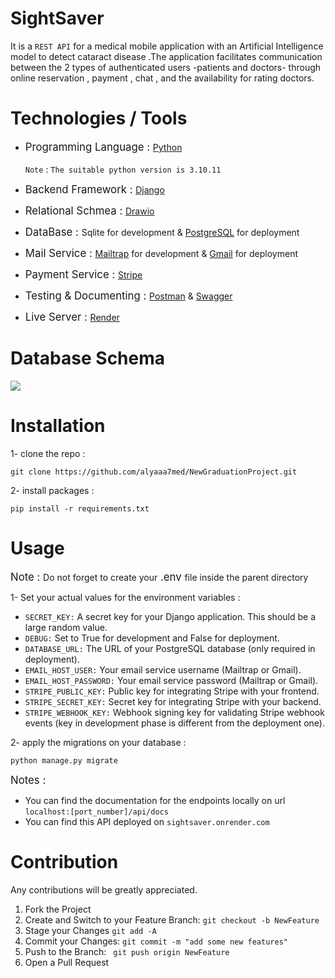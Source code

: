 # SightSaver 
It is a ```REST API``` for a medical mobile application with an Artificial Intelligence model to detect cataract disease .The application facilitates communication between the 2 types of authenticated users -patients and doctors- through online reservation , payment , chat , and the availability for rating doctors. 

# Technologies / Tools  
- <span style="font-size:larger;">Programming Language : </span> [Python](https://www.python.org/downloads/) <br><br>
```Note``` : ```The suitable python version is 3.10.11 ``` 

- <span style="font-size:larger;">Backend Framework : </span> [Django](https://www.djangoproject.com/) 
- <span style="font-size:larger;">Relational Schmea : </span> [Drawio](https://app.diagrams.net/) 
- <span style="font-size:larger;">DataBase : </span> Sqlite for development & [PostgreSQL](https://www.postgresql.org/)  for deployment
- <span style="font-size:larger;">Mail Service  : </span> [Mailtrap](https://mailtrap.io/) for development & [Gmail](https://cbi-analytics.nl/sending-emails-with-django-1-configuration-and-basics-of-sending-emails-with-gmail/) for deployment 
- <span style="font-size:larger;">Payment Service : </span> [Stripe](https://stripe.com/apps)
- <span style="font-size:larger;">Testing & Documenting  : </span> [Postman](https://www.postman.com/downloads/) & [Swagger](https://swagger.io/)
- <span style="font-size:larger;">Live Server : </span> [Render](https://render.com/)

# Database Schema   
<img src="dataschema.PNG">


# Installation 

1- clone the repo :  
```
git clone https://github.com/alyaaa7med/NewGraduationProject.git
```
2- install packages :
```
pip install -r requirements.txt 
```
# Usage
<span style="font-size:larger;">Note : </span>Do not forget to create your<span style="font-size:larger;"> .env </span> file inside the parent directory


1- Set your actual values for the environment    variables :

- ```SECRET_KEY:``` A secret key for your Django 
application. This should be a large random value.
- ```DEBUG:``` Set to True for development and False for deployment.
- ```DATABASE_URL:``` The URL of your PostgreSQL database (only required in deployment).
- ```EMAIL_HOST_USER:``` Your email service username (Mailtrap or Gmail).
- ```EMAIL_HOST_PASSWORD:``` Your email service password (Mailtrap or Gmail).
- ```STRIPE_PUBLIC_KEY:``` Public key for integrating Stripe with your frontend.
- ```STRIPE_SECRET_KEY:``` Secret key for integrating Stripe with your backend.
- ```STRIPE_WEBHOOK_KEY:``` Webhook signing key for validating Stripe webhook events (key in development phase is different from the deployment one).


2- apply the migrations on your database :
```
python manage.py migrate 
```
<span style="font-size:larger;">Notes : </span>
- You can find the documentation for the endpoints locally on url ```localhost:[port_number]/api/docs```
- You can find this API  deployed on ```sightsaver.onrender.com```

# Contribution 
Any contributions will be greatly appreciated.

1. Fork the Project
2. Create and Switch to your Feature Branch: 
   ```git checkout -b NewFeature```
3. Stage your Changes ```git add -A ```
4. Commit your Changes: ```git commit -m "add some new features"```
5. Push to the Branch: ``` git push origin NewFeature```
6. Open a Pull Request





  

  
   
